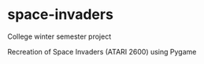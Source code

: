 # space-invaders
College winter semester project

Recreation of Space Invaders (ATARI 2600) using Pygame
